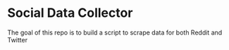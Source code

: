 # Social Data Collector
The goal of this repo is to build a script to scrape data for both Reddit and Twitter


